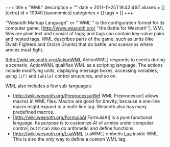 +++
title = "WML"
description = ""
date = 2011-11-25T19:42:46Z
aliases = []
[extra]
id = 10940
[taxonomies]
categories = []
tags = []
+++

''Wesnoth Markup Language'' or '''WML''' is the configuration format for its computer game, [http://www.wesnoth.org/ ''the Battle for Wesnoth'']. WML files are plain text and consist of tags; and tags can contain key-value pairs and nested tags. WML describes parts of the game, such as units (like Elvish Fighters and Orcish Grunts) that do battle, and scenarios where armies must fight.

[http://wiki.wesnoth.org/ActionWML ActionWML] responds to events during a scenario. ActionWML qualifies WML as a scripting language. The actions include modifying units, displaying message boxes, accessing variables, using <code>[if]</code> and <code>[while]</code> control structures, and so on.

WML also includes a few sub-languages:

* [http://wiki.wesnoth.org/PreprocessorRef WML Preprocessor] allows macros in WML files. Macros are good for brevity, because a one-line macro might expand to a multi-line tag. Wesnoth also has many predefined macros.
* [http://wiki.wesnoth.org/FormulaAI FormulaAI] is a pure functional language. Its purpose is to customize AI of armies under computer control, but it can also do arithmetic and define functions.
* [http://wiki.wesnoth.org/LuaWML LuaWML] embeds [Lua](https://rosettacode.org/wiki/:Category:Lua) inside WML. This is also the only way to define a custom WML tag.
